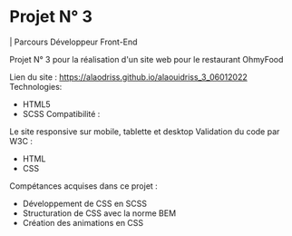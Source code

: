 # Projet N° 3

| Parcours Développeur Front-End

Projet N° 3 pour la réalisation d'un site web pour le restaurant OhmyFood

Lien du site : https://alaodriss.github.io/alaouidriss_3_06012022
Technologies:

* HTML5
* SCSS Compatibilité :

Le site responsive sur mobile, tablette et desktop Validation du code par W3C :

* HTML
* CSS

Compétances acquises dans ce projet :

* Développement de CSS en SCSS
* Structuration de CSS avec la norme BEM
* Création des animations en CSS


